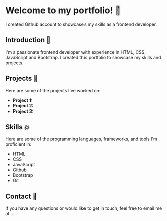 <h1>Welcome to my portfolio! 👋 </h1> 
I created Github account to showcases my skills as a frontend developer.

## Introduction 🎊

I'm a passionate frontend developer with experience in HTML, CSS, JavaScript and Bootstrap. I created this portfolio to showcase my skills and projects. 

## Projects 📱

Here are some of the projects I've worked on:

-  **Project 1:** 
-  **Project 2:** 
-  **Project 3:** 

## Skills 💥

Here are some of the programming languages, frameworks, and tools I'm proficient in:

-  HTML
-  CSS
-  JavaScript
-  Github
-  Bootstrap
-  Git


## Contact 📩

If you have any questions or would like to get in touch, feel free to email me at ...
